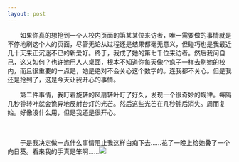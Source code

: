 ```yaml
---
layout: post
---
```

　　如果你真的想抢到一个人校内页面的第某某位来访者，唯一需要做的事情就是不停地刷这个人的页面，尽管无论从过程还是结果都毫无意义，但碰巧也是我最近几十天来正沉迷不已的新爱好。终于，我成了她的第七千位来访者。然后我问自己，这又如何？也许她用人人桌面，根本不知道你每天像个疯子一样去刷她的校内，而且很重要的一点是，她是绝对不会关心这个数字的。连我都不关心。但是我还是抢到了，这是今天让我开心的事情。
  
　　第二件事情，我盯着旋转的风扇转叶盯了好久，发现一个很奇妙的规律。每隔几秒钟转叶就会诡异地反射台灯的光芒。然后这些光芒在几秒钟后消失。周而复始。好像没什么用，但是我还是很开心。
  
　　

　　于是我决定做一点什么事情阻止我这样白痴下去……花了一晚上给她叠了一个向日葵。看来我的手真是笨啊……![](http://files.blogcn.com/wp05/M00/01/4D/wKgKDE4kXXkAAAAAAAE1AkVgwjk355.jpg)